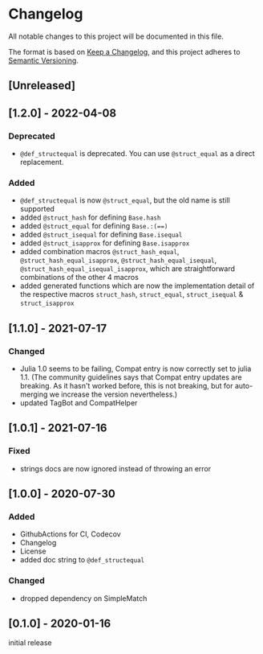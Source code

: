 # Changelog
All notable changes to this project will be documented in this file.

The format is based on [Keep a Changelog](https://keepachangelog.com/en/1.0.0/),
and this project adheres to [Semantic Versioning](https://semver.org/spec/v2.0.0.html).

## [Unreleased]

##  [1.2.0] - 2022-04-08
### Deprecated
- `@def_structequal` is deprecated. You can use `@struct_equal` as a direct replacement.

### Added

- `@def_structequal` is now `@struct_equal`, but the old name is still supported
- added `@struct_hash` for defining `Base.hash`
- added `@struct_equal` for defining `Base.:(==)`
- added `@struct_isequal` for defining `Base.isequal`
- added `@struct_isapprox` for defining `Base.isapprox`
- added combination macros `@struct_hash_equal`, `@struct_hash_equal_isapprox`, `@struct_hash_equal_isequal`, `@struct_hash_equal_isequal_isapprox`, which are straightforward combinations of the other 4 macros
- added generated functions which are now the implementation detail of the respective macros `struct_hash`, `struct_equal`, `struct_isequal` & `struct_isapprox`

## [1.1.0] - 2021-07-17
### Changed
- Julia 1.0 seems to be failing, Compat entry is now correctly set to julia 1.1. (The community guidelines says that Compat entry updates are breaking. As it hasn't worked before, this is not breaking, but for auto-merging we increase the version nevertheless.)
- updated TagBot and CompatHelper

## [1.0.1] - 2021-07-16
### Fixed
- strings docs are now ignored instead of throwing an error

## [1.0.0] - 2020-07-30
### Added
- GithubActions for CI, Codecov
- Changelog
- License
- added doc string to `@def_structequal`
### Changed
- dropped dependency on SimpleMatch

## [0.1.0] - 2020-01-16
initial release
